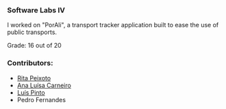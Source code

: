 ### Software Labs IV

I worked on "PorAli", a transport tracker application built to ease the use of public transports.

Grade: 16 out of 20

### Contributors:
- [Rita Peixoto](https://github.com/rita-peixoto)
- [Ana Luísa Carneiro](https://github.com/Analucar)
- [Luís Pinto](https://github.com/L-Pinto)
- Pedro Fernandes
